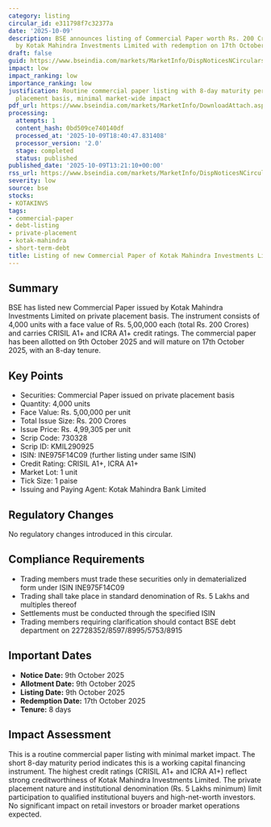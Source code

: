 ```yaml
---
category: listing
circular_id: e311798f7c32377a
date: '2025-10-09'
description: BSE announces listing of Commercial Paper worth Rs. 200 Crores issued
  by Kotak Mahindra Investments Limited with redemption on 17th October 2025.
draft: false
guid: https://www.bseindia.com/markets/MarketInfo/DispNoticesNCirculars.aspx?Noticeid={6C48A3B3-1313-40F7-83C9-2A0CCD14F773}&noticeno=20251009-52&dt=10/09/2025&icount=52&totcount=72&flag=0
impact: low
impact_ranking: low
importance_ranking: low
justification: Routine commercial paper listing with 8-day maturity period on private
  placement basis, minimal market-wide impact
pdf_url: https://www.bseindia.com/markets/MarketInfo/DownloadAttach.aspx?id=20251009-52&attachedId=
processing:
  attempts: 1
  content_hash: 0bd509ce740140df
  processed_at: '2025-10-09T18:40:47.831408'
  processor_version: '2.0'
  stage: completed
  status: published
published_date: '2025-10-09T13:21:10+00:00'
rss_url: https://www.bseindia.com/markets/MarketInfo/DispNoticesNCirculars.aspx?Noticeid={6C48A3B3-1313-40F7-83C9-2A0CCD14F773}&noticeno=20251009-52&dt=10/09/2025&icount=52&totcount=72&flag=0
severity: low
source: bse
stocks:
- KOTAKINVS
tags:
- commercial-paper
- debt-listing
- private-placement
- kotak-mahindra
- short-term-debt
title: Listing of new Commercial Paper of Kotak Mahindra Investments Limited
---
```


## Summary

BSE has listed new Commercial Paper issued by Kotak Mahindra Investments Limited on private placement basis. The instrument consists of 4,000 units with a face value of Rs. 5,00,000 each (total Rs. 200 Crores) and carries CRISIL A1+ and ICRA A1+ credit ratings. The commercial paper has been allotted on 9th October 2025 and will mature on 17th October 2025, with an 8-day tenure.

## Key Points

- Securities: Commercial Paper issued on private placement basis
- Quantity: 4,000 units
- Face Value: Rs. 5,00,000 per unit
- Total Issue Size: Rs. 200 Crores
- Issue Price: Rs. 4,99,305 per unit
- Scrip Code: 730328
- Scrip ID: KMIL290925
- ISIN: INE975F14C09 (further listing under same ISIN)
- Credit Rating: CRISIL A1+, ICRA A1+
- Market Lot: 1 unit
- Tick Size: 1 paise
- Issuing and Paying Agent: Kotak Mahindra Bank Limited

## Regulatory Changes

No regulatory changes introduced in this circular.

## Compliance Requirements

- Trading members must trade these securities only in dematerialized form under ISIN INE975F14C09
- Trading shall take place in standard denomination of Rs. 5 Lakhs and multiples thereof
- Settlements must be conducted through the specified ISIN
- Trading members requiring clarification should contact BSE debt department on 22728352/8597/8995/5753/8915

## Important Dates

- **Notice Date:** 9th October 2025
- **Allotment Date:** 9th October 2025
- **Listing Date:** 9th October 2025
- **Redemption Date:** 17th October 2025
- **Tenure:** 8 days

## Impact Assessment

This is a routine commercial paper listing with minimal market impact. The short 8-day maturity period indicates this is a working capital financing instrument. The highest credit ratings (CRISIL A1+ and ICRA A1+) reflect strong creditworthiness of Kotak Mahindra Investments Limited. The private placement nature and institutional denomination (Rs. 5 Lakhs minimum) limit participation to qualified institutional buyers and high-net-worth investors. No significant impact on retail investors or broader market operations expected.